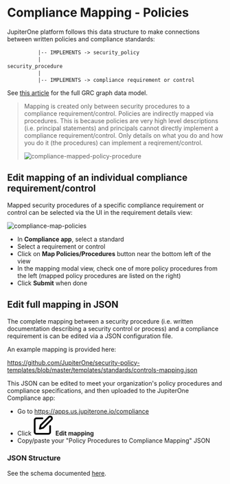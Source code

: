 # Compliance Mapping - Policies

JupiterOne platform follows this data structure to make connections between
written policies and compliance standards:

```text
          |-- IMPLEMENTS -> security_policy
          |
security_procedure
          |
          |-- IMPLEMENTS -> compliance requirement or control
```

See [this article][1] for the full GRC graph data model.

> Mapping is created only between security procedures to a compliance
requirement/control. Policies are indirectly mapped via procedures. This is
because policies are very high level descriptions (i.e. principal statements)
and principals cannot directly implement a compliance requirement/control. Only
details on what you do and how you do it (the procedures) can implement a
reqirement/control.
>
> ![compliance-mapped-policy-procedure](../../assets/compliance-mapped-policy-procedure.png)

## Edit mapping of an individual compliance requirement/control

Mapped security procedures of a specific compliance requirement or control can
be selected via the UI in the requirement details view:

![compliance-map-policies](../../assets/compliance-map-policies.png)

- In **Compliance app**, select a standard
- Select a requirement or control
- Click on **Map Policies/Procedures** button near the bottom left of the view
- In the mapping modal view, check one of more policy procedures from the left
  (mapped policy procedures are listed on the right)
- Click **Submit** when done

## Edit full mapping in JSON

The complete mapping between a security procedure (i.e. written documentation describing
a security control or process) and a compliance requirement is can be edited via a JSON
configuration file.

An example mapping is provided here:

<https://github.com/JupiterOne/security-policy-templates/blob/master/templates/standards/controls-mapping.json>

This JSON can be edited to meet your organization's policy procedures and
compliance specifications, and then uploaded to the JupiterOne Compliance app:

- Go to https://apps.us.jupiterone.io/compliance
- Click ![edit][edit-icon] **Edit mapping**
- Copy/paste your "Policy Procedures to Compliance Mapping" JSON

[1]: ../../docs/data-model/org-grc.md
[edit-icon]: https://raw.githubusercontent.com/feathericons/feather/master/icons/edit.svg?sanitize=true

### JSON Structure

See the schema documented [here](../../docs/schemas/policies-compliance.md).
